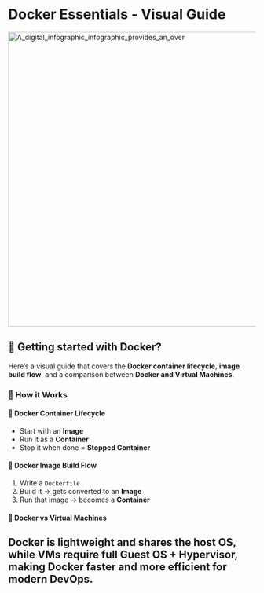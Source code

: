
# Docker Essentials - Visual Guide

<img src="https://github.com/user-attachments/assets/3b1d15c9-5584-4a3e-a37e-9495bdb3819b" alt="A_digital_infographic_infographic_provides_an_over" width="600"/>


## 🚀 Getting started with Docker?

Here’s a visual guide that covers the **Docker container lifecycle**, **image build flow**, and a comparison between **Docker and Virtual Machines**.

### 🧱 How it Works

#### 🔹 Docker Container Lifecycle
- Start with an **Image**
- Run it as a **Container**
- Stop it when done = **Stopped Container**

#### 🔹 Docker Image Build Flow
1. Write a `Dockerfile`
2. Build it → gets converted to an **Image**
3. Run that image → becomes a **Container**

#### 🔹 Docker vs Virtual Machines
Docker is lightweight and shares the host OS, while VMs require full **Guest OS + Hypervisor**, making Docker faster and more efficient for modern DevOps.
---


